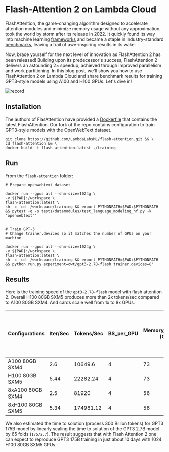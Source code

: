 # Flash-Attention 2 on Lambda Cloud

FlashAttention, the game-changing algorithm designed to accelerate attention modules and minimize memory usage without any approximation, took the world by storm after its release in 2022. It quickly found its way into machine learning [frameworks](https://github.com/Dao-AILab/flash-attention/blob/main/usage.md#integrated-into-machine-learning-frameworks) and became a staple in industry-standard [benchmarks](https://spectrum.ieee.org/mlperf-rankings-2022), leaving a trail of awe-inspiring results in its wake.

Now, brace yourself for the next level of innovation as FlashAttention 2 has been released! Building upon its predecessor's success, FlashAttention 2 delivers an astounding 2× speedup, achieved through improved parallelism and work partitioning. In this blog post, we'll show you how to use FlashAttention 2 on Lambda Cloud and share benchmark results for training GPT3-style models using A100 and H100 GPUs. Let's dive in!

![record](imgs/record.gif)

## Installation

The authors of FlasAttention have provided a [Dockerfile](https://github.com/Dao-AILab/flash-attention/blob/main/training/Dockerfile) that contains the latest FlashAttention. Our fork of the repo contains configuration to train GPT3-style models with the OpenWebText dataset.

```
git clone https://github.com/LambdaLabsML/flash-attention.git && \
cd flash-attention && \
docker build -t flash-attention:latest ./training
```

## Run

From the `flash-attention` folder:

```
# Prepare openwebtext dataset

docker run --gpus all --shm-size=1024g \
-v ${PWD}:/workspace \
flash-attention:latest \
sh -c 'cd  /workspace/training && export PYTHONPATH=$PWD:$PYTHONPATH && pytest -q -s tests/datamodules/test_language_modeling_hf.py -k "openwebtext"'


# Train GPT-3
# Change trainer.devices so it matches the number of GPUs on your machine

docker run --gpus all --shm-size=1024g \
-v ${PWD}:/workspace \
flash-attention:latest \
sh -c 'cd  /workspace/training && export PYTHONPATH=$PWD:$PYTHONPATH && python run.py experiment=owt/gpt3-2.7B-flash trainer.devices=8'
```

## Results

Here is the training speed of the `gpt3-2.7B-flash` model with flash attention 2. Overall H100 80GB SXM5 produces more than 2x tokens/sec compared to A100 80GB SXM4. And cards scale well from 1x to 8x GPUs.

| Configurations   | Iter/Sec | Tokens/Sec | BS_per_GPU | Memory_per_GPU (GB) | Time to 300B Tokens GPT3-2.7B (Days) | Extrapolated Time to 300B Tokens GPT3-175B (Days) |
| ---------------- | -------- | ---------- | ---------- | ------------------- | ------------------------------------ | ------------------------------------------------- |
| A100 80GB SXM4   | 2.6      | 10649.6    | 4          | 73                  | 326                                  | 21132                                             |
| H100 80GB SXM5   | 5.44     | 22282.24   | 4          | 73                  | 156                                  | 10100                                             |
| 8xA100 80GB SXM4 | 2.5      | 81920      | 4          | 56                  | 42                                   | 2747                                              |
| 8xH100 80GB SXM5 | 5.34     | 174981.12  | 4          | 56                  | 20                                   | 1286                                              |

We also estimated the time to solution (process 300 Billion tokens) for GPT3 175B model by linearly scaling the time to solution of the GPT3 2.7B model by 65 folds (`175/2.7`). The result suggests that with Flash Attention 2 one can expect to reproduce GPT3 175B training in just about 10 days with 1024 H100 80GB SXM5 GPUs.
